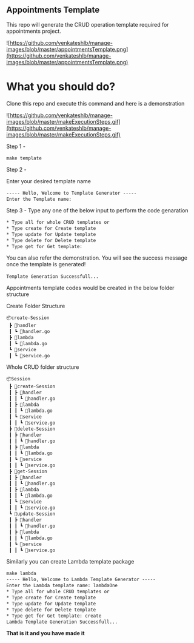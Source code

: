 ## Appointments Template

This repo will generate the CRUD operation template required for appointments project.

![https://github.com/venkateshlb/manage-images/blob/master/appointmentsTemplate.png](https://github.com/venkateshlb/manage-images/blob/master/appointmentsTemplate.png)
# What you should do?

Clone this repo and execute this command and here is a demonstration

![https://github.com/venkateshlb/manage-images/blob/master/makeExecutionSteps.gif](https://github.com/venkateshlb/manage-images/blob/master/makeExecutionSteps.gif)

Step 1 - 

```shell 
make template
```

Step 2 -

Enter your desired template name

``` shell
----- Hello, Welcome to Template Generator -----
Enter the Template name:
```

Step 3 - 
Type any one of the below input to perform the code genaration

```shell
* Type all for whole CRUD templates or
* Type create for Create template
* Type update for Update template
* Type delete for Delete template
* Type get for Get template:
```

You can also refer the demonstration. You will see the success message once the template is generated!

```Template Generation Successfull...``` 

Appointments template codes would be created in the below folder structure

Create Folder Structure
```
📦create-Session
 ┣ 📂handler
 ┃ ┗ 📜handler.go
 ┣ 📂lambda
 ┃ ┗ 📜lambda.go
 ┗ 📂service
 ┃ ┗ 📜service.go
```

Whole CRUD folder structure
```
📦Session
 ┣ 📂create-Session
 ┃ ┣ 📂handler
 ┃ ┃ ┗ 📜handler.go
 ┃ ┣ 📂lambda
 ┃ ┃ ┗ 📜lambda.go
 ┃ ┗ 📂service
 ┃ ┃ ┗ 📜service.go
 ┣ 📂delete-Session
 ┃ ┣ 📂handler
 ┃ ┃ ┗ 📜handler.go
 ┃ ┣ 📂lambda
 ┃ ┃ ┗ 📜lambda.go
 ┃ ┗ 📂service
 ┃ ┃ ┗ 📜service.go
 ┣ 📂get-Session
 ┃ ┣ 📂handler
 ┃ ┃ ┗ 📜handler.go
 ┃ ┣ 📂lambda
 ┃ ┃ ┗ 📜lambda.go
 ┃ ┗ 📂service
 ┃ ┃ ┗ 📜service.go
 ┗ 📂update-Session
 ┃ ┣ 📂handler
 ┃ ┃ ┗ 📜handler.go
 ┃ ┣ 📂lambda
 ┃ ┃ ┗ 📜lambda.go
 ┃ ┗ 📂service
 ┃ ┃ ┗ 📜service.go
 ```
 

Similarly you can create Lambda template package

```shell 
make lambda
----- Hello, Welcome to Lambda Template Generator -----
Enter the Lambda template name: lambdaOne
* Type all for whole CRUD templates or
* Type create for Create template
* Type update for Update template
* Type delete for Delete template
* Type get for Get template: create
Lambda Template Generation Successfull...
```

**That is it and you have made it**
